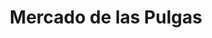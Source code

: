---
title: "Mercado de las Pulgas"
url: /buenos-aires/mercado-de-las-pulgas/
shop: centro comercial
---